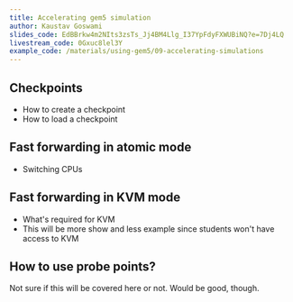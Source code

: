 ```yaml
---
title: Accelerating gem5 simulation
author: Kaustav Goswami
slides_code: EdBBrkw4m2NIts3zsTs_Jj4BM4Llg_I37YpFdyFXWUBiNQ?e=7Dj4LQ
livestream_code: 0Gxuc8lel3Y
example_code: /materials/using-gem5/09-accelerating-simulations
---
```


## Checkpoints

- How to create a checkpoint
- How to load a checkpoint

## Fast forwarding in atomic mode

- Switching CPUs

## Fast forwarding in KVM mode

- What's required for KVM
- This will be more show and less example since students won't have access to KVM

## How to use probe points?

Not sure if this will be covered here or not. Would be good, though.
